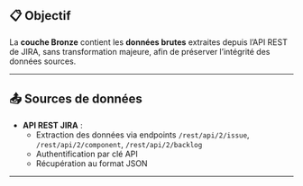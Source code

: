 ## 📋 Objectif
La **couche Bronze** contient les **données brutes** extraites depuis l’API REST de JIRA, sans transformation majeure, afin de préserver l’intégrité des données sources.

---

## 📤 Sources de données
- **API REST JIRA** :
  - Extraction des données via endpoints `/rest/api/2/issue`, `/rest/api/2/component`, `/rest/api/2/backlog`
  - Authentification par clé API
  - Récupération au format JSON

---


